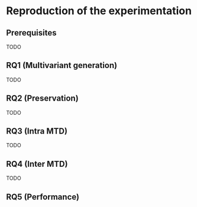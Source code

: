 # Reproduction of the experimentation

## Prerequisites

TODO

## RQ1 (Multivariant generation)

TODO

## RQ2 (Preservation)

TODO

## RQ3 (Intra MTD)

TODO

## RQ4 (Inter MTD)

TODO

## RQ5 (Performance)
